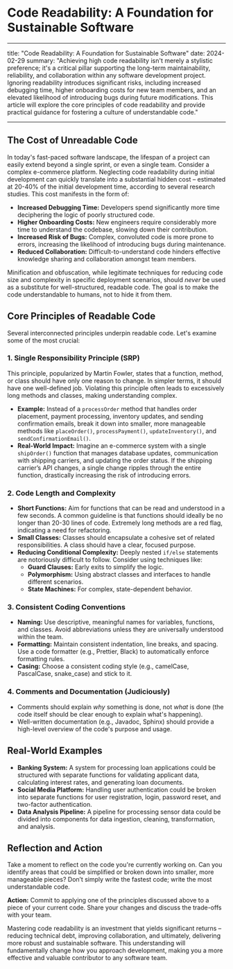 # Code Readability: A Foundation for Sustainable Software

---

title: "Code Readability: A Foundation for Sustainable Software"
date: 2024-02-29
summary: "Achieving high code readability isn't merely a stylistic preference; it's a critical pillar supporting the long-term maintainability, reliability, and collaboration within any software development project. Ignoring readability introduces significant risks, including increased debugging time, higher onboarding costs for new team members, and an elevated likelihood of introducing bugs during future modifications. This article will explore the core principles of code readability and provide practical guidance for fostering a culture of understandable code."

---

## The Cost of Unreadable Code

In today's fast-paced software landscape, the lifespan of a project can easily extend beyond a single sprint, or even a single team. Consider a complex e-commerce platform. Neglecting code readability during initial development can quickly translate into a substantial hidden cost – estimated at 20-40% of the initial development time, according to several research studies. This cost manifests in the form of:

- **Increased Debugging Time:** Developers spend significantly more time deciphering the logic of poorly structured code.
- **Higher Onboarding Costs:** New engineers require considerably more time to understand the codebase, slowing down their contribution.
- **Increased Risk of Bugs:** Complex, convoluted code is more prone to errors, increasing the likelihood of introducing bugs during maintenance.
- **Reduced Collaboration:** Difficult-to-understand code hinders effective knowledge sharing and collaboration amongst team members.

Minification and obfuscation, while legitimate techniques for reducing code size and complexity in specific deployment scenarios, should _never_ be used as a substitute for well-structured, readable code. The goal is to make the code understandable to humans, not to hide it from them.

## Core Principles of Readable Code

Several interconnected principles underpin readable code. Let's examine some of the most crucial:

### 1. Single Responsibility Principle (SRP)

This principle, popularized by Martin Fowler, states that a function, method, or class should have only one reason to change. In simpler terms, it should have one well-defined job. Violating this principle often leads to excessively long methods and classes, making understanding complex.

- **Example:** Instead of a `processOrder` method that handles order placement, payment processing, inventory updates, and sending confirmation emails, break it down into smaller, more manageable methods like `placeOrder()`, `processPayment()`, `updateInventory()`, and `sendConfirmationEmail()`.
- **Real-World Impact:** Imagine an e-commerce system with a single `shipOrder()` function that manages database updates, communication with shipping carriers, and updating the order status. If the shipping carrier’s API changes, a single change ripples through the entire function, drastically increasing the risk of introducing errors.

### 2. Code Length and Complexity

- **Short Functions:** Aim for functions that can be read and understood in a few seconds. A common guideline is that functions should ideally be no longer than 20-30 lines of code. Extremely long methods are a red flag, indicating a need for refactoring.
- **Small Classes:** Classes should encapsulate a cohesive set of related responsibilities. A class should have a clear, focused purpose.
- **Reducing Conditional Complexity:** Deeply nested `if/else` statements are notoriously difficult to follow. Consider using techniques like:
  - **Guard Clauses:** Early exits to simplify the logic.
  - **Polymorphism:** Using abstract classes and interfaces to handle different scenarios.
  - **State Machines:** For complex, state-dependent behavior.

### 3. Consistent Coding Conventions

- **Naming:** Use descriptive, meaningful names for variables, functions, and classes. Avoid abbreviations unless they are universally understood within the team.
- **Formatting:** Maintain consistent indentation, line breaks, and spacing. Use a code formatter (e.g., Prettier, Black) to automatically enforce formatting rules.
- **Casing:** Choose a consistent coding style (e.g., camelCase, PascalCase, snake_case) and stick to it.

### 4. Comments and Documentation (Judiciously)

- Comments should explain _why_ something is done, not _what_ is done (the code itself should be clear enough to explain what's happening).
- Well-written documentation (e.g., Javadoc, Sphinx) should provide a high-level overview of the code's purpose and usage.

## Real-World Examples

- **Banking System:** A system for processing loan applications could be structured with separate functions for validating applicant data, calculating interest rates, and generating loan documents.
- **Social Media Platform:** Handling user authentication could be broken into separate functions for user registration, login, password reset, and two-factor authentication.
- **Data Analysis Pipeline:** A pipeline for processing sensor data could be divided into components for data ingestion, cleaning, transformation, and analysis.

## Reflection and Action

Take a moment to reflect on the code you're currently working on. Can you identify areas that could be simplified or broken down into smaller, more manageable pieces? Don’t simply write the fastest code; write the most understandable code.

**Action:** Commit to applying one of the principles discussed above to a piece of your current code. Share your changes and discuss the trade-offs with your team.

Mastering code readability is an investment that yields significant returns – reducing technical debt, improving collaboration, and ultimately, delivering more robust and sustainable software. This understanding will fundamentally change how you approach development, making you a more effective and valuable contributor to any software team.
